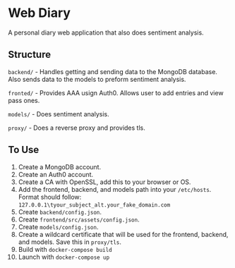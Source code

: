 # Web Diary

A personal diary web application that also does sentiment analysis.

## Structure

`backend/` - Handles getting and sending data to the MongoDB database. Also sends data to the models to preform sentiment analysis.

`fronted/` - Provides AAA usign Auth0. Allows user to add entries and view pass ones.

`models/`  - Does sentiment  analysis.

`proxy/`   - Does a reverse proxy and provides tls.

## To Use

1. Create a MongoDB account.
2. Create an Auth0 account.
3. Create a CA with OpenSSL, add this to your browser or OS.
4. Add the frontend, backend, and models path into your `/etc/hosts`. Format should follow: `127.0.0.1\tyour_subject_alt.your_fake_domain.com` 
5. Create `backend/config.json`.
6. Create `frontend/src/assets/config.json`.
7. Create `models/config.json`.
8. Create a wildcard certificate that will be used for the frontend, backend, and models. Save this in `proxy/tls`.
9. Build with `docker-compose build`
10. Launch with `docker-compose up`
